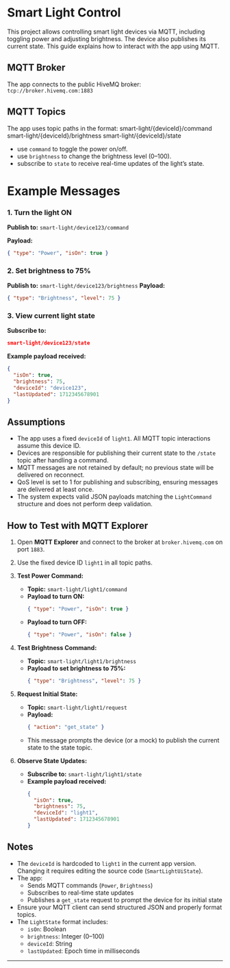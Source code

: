 # Smart Light Control

This project allows controlling smart light devices via MQTT, including toggling power and adjusting brightness. The device also publishes its current state. This guide explains how to interact with the app using MQTT.

## MQTT Broker

The app connects to the public HiveMQ broker: `tcp://broker.hivemq.com:1883`

## MQTT Topics

The app uses topic paths in the format:
smart-light/{deviceId}/command
smart-light/{deviceId}/brightness
smart-light/{deviceId}/state

- use `command` to toggle the power on/off.
- use `brightness` to change the brightness level (0–100).
- subscribe to `state` to receive real-time updates of the light’s state.

# Example Messages
### 1. Turn the light ON
**Publish to:** `smart-light/device123/command`

**Payload:**

```json
{ "type": "Power", "isOn": true }
```

### 2. Set brightness to 75%
**Publish to:** `smart-light/device123/brightness`
**Payload:**
```json
{ "type": "Brightness", "level": 75 }
```

### 3. View current light state
**Subscribe to:**
```json
smart-light/device123/state
```
**Example payload received:**
```json
{
  "isOn": true,
  "brightness": 75,
  "deviceId": "device123",
  "lastUpdated": 1712345678901
}
```

## Assumptions

- The app uses a fixed `deviceId` of `light1`. All MQTT topic interactions assume this device ID.
- Devices are responsible for publishing their current state to the `/state` topic after handling a command.
- MQTT messages are not retained by default; no previous state will be delivered on reconnect.
- QoS level is set to 1 for publishing and subscribing, ensuring messages are delivered at least once.
- The system expects valid JSON payloads matching the `LightCommand` structure and does not perform deep validation.

## How to Test with MQTT Explorer

1. Open **MQTT Explorer** and connect to the broker at `broker.hivemq.com` on port `1883`.

2. Use the fixed device ID `light1` in all topic paths.

3. **Test Power Command:**
   - **Topic:** `smart-light/light1/command`
   - **Payload to turn ON:**
     ```json
     { "type": "Power", "isOn": true }
     ```
   - **Payload to turn OFF:**
     ```json
     { "type": "Power", "isOn": false }
     ```

4. **Test Brightness Command:**
   - **Topic:** `smart-light/light1/brightness`
   - **Payload to set brightness to 75%:**
     ```json
     { "type": "Brightness", "level": 75 }
     ```

5. **Request Initial State:**
   - **Topic:** `smart-light/light1/request`
   - **Payload:**
     ```json
     { "action": "get_state" }
     ```
   - This message prompts the device (or a mock) to publish the current state to the state topic.

6. **Observe State Updates:**
   - **Subscribe to:** `smart-light/light1/state`
   - **Example payload received:**
     ```json
     {
       "isOn": true,
       "brightness": 75,
       "deviceId": "light1",
       "lastUpdated": 1712345678901
     }
     ```

## Notes

- The `deviceId` is hardcoded to `light1` in the current app version. Changing it requires editing the source code (`SmartLightUiState`).
- The app:
  - Sends MQTT commands (`Power`, `Brightness`)
  - Subscribes to real-time state updates
  - Publishes a `get_state` request to prompt the device for its initial state
- Ensure your MQTT client can send structured JSON and properly format topics.
- The `LightState` format includes:
  - `isOn`: Boolean
  - `brightness`: Integer (0–100)
  - `deviceId`: String
  - `lastUpdated`: Epoch time in milliseconds

---
